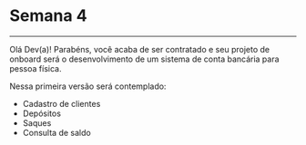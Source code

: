 # Semana 4
___

Olá Dev(a)! Parabéns, você acaba de ser contratado e seu projeto de onboard será o desenvolvimento de um sistema de conta bancária para pessoa física. 

Nessa primeira versão será contemplado: 

- Cadastro de clientes
- Depósitos
- Saques
- Consulta de saldo